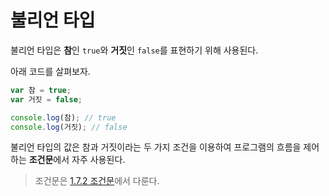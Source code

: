 # 불리언 타입
불리언 타입은 **참**인 ```true```와 **거짓**인 ```false```를 표현하기 위해 사용된다.

아래 코드를 살펴보자.
```js
var 참 = true;
var 거짓 = false;

console.log(참); // true
console.log(거짓); // false
```

불리언 타입의 값은 참과 거짓이라는 두 가지 조건을 이용하여 프로그램의 흐름을 제어하는 **조건문**에서 자주 사용된다.

> 조건문은 [1.7.2 조건문](https://bit.ly/31OKJvU)에서 다룬다.